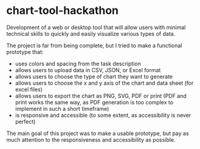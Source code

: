 # chart-tool-hackathon

Development of a web or desktop tool that will allow users with minimal technical skills to quickly and easily visualize various types of data.

The project is far from being complete, but I tried to make a functional prototype that:

- uses colors and spacing from the task description
- allows users to upload data in CSV, JSON, or Excel format
- allows users to choose the type of chart they want to generate
- allows users to choose the x and y axis of the chart and data sheet (for excel files)
- allows users to export the chart as PNG, SVG, PDF or print (PDF and print works the same way, as PDF generation is too complex to implement in such a short timeframe)
- is responsive and accessible (to some extent, as accessibility is never perfect)

The main goal of this project was to make a usable prototype, but pay as much attention to the responsiveness and accessibility as possible.
